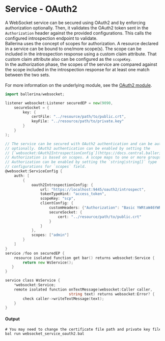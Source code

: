 # Service - OAuth2

 A WebSocket service can be secured using OAuth2 and by enforcing
 authorization optionally. Then, it validates the OAuth2 token sent in the
 `Authorization` header against the provided configurations. This calls the
 configured introspection endpoint to validate.<br/>
 Ballerina uses the concept of scopes for authorization. A resource declared
 in a service can be bound to one/more scope(s). The scope can be included
 in the introspection response using a custom claim attribute. That custom
 claim attribute also can be configured as the `scopeKey`.<br/>
 In the authorization phase, the scopes of the service are compared
 against the scope included in the introspection response for at least one
 match between the two sets.<br/><br/>
 For more information on the underlying module,
 see the [OAuth2 module](https:docs.central.ballerina.io/ballerina/oauth2/latest/).

```go
import ballerina/websocket;

listener websocket:Listener securedEP = new(9090,
    secureSocket = {
        key: {
            certFile: "../resource/path/to/public.crt",
            keyFile: "../resource/path/to/private.key"
        }
    }
);

// The service can be secured with OAuth2 authentication and can be authorized
// optionally. OAuth2 authentication can be enabled by setting the
// [`websocket:OAuth2IntrospectionConfig`](https://docs.central.ballerina.io/ballerina/websocket/latest/records/OAuth2IntrospectionConfig) configurations.
// Authorization is based on scopes. A scope maps to one or more groups.
// Authorization can be enabled by setting the `string|string[]` type
// configurations for `scopes` field.
@websocket:ServiceConfig {
    auth: [
        {
            oauth2IntrospectionConfig: {
                url: "https://localhost:9445/oauth2/introspect",
                tokenTypeHint: "access_token",
                scopeKey: "scp",
                clientConfig: {
                    customHeaders: {"Authorization": "Basic YWRtaW46YWRtaW4="},
                    secureSocket: {
                        cert: "../resource/path/to/public.crt"
                    }
                }
            },
            scopes: ["admin"]
        }
    ]
}
service /foo on securedEP {
    resource isolated function get bar() returns websocket:Service {
        return new WsService();
   }
}

service class WsService {
    *websocket:Service;
    remote isolated function onTextMessage(websocket:Caller caller,
                             string text) returns websocket:Error? {
        check caller->writeTextMessage(text);
    }
}
```

#### Output

```go
# You may need to change the certificate file path and private key file path.
bal run websocket_service_oauth2.bal
```